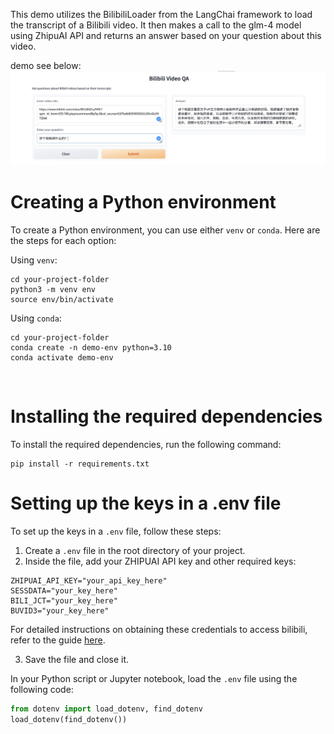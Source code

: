 This demo utilizes the BilibiliLoader from the LangChai framework to load the transcript of a Bilibili video. It then makes a call to the glm-4 model using ZhipuAI API and returns an answer based on your question about this video.

demo see below:
![Gradio demo](Gradio_demo1.jpg)

# Creating a Python environment

To create a Python environment, you can use either `venv` or `conda`. Here are the steps for each option:

Using `venv`:

```shell
cd your-project-folder
python3 -m venv env
source env/bin/activate
```

Using `conda`:

```shell
cd your-project-folder
conda create -n demo-env python=3.10
conda activate demo-env
```
​    

# Installing the required dependencies

To install the required dependencies, run the following command:

```shell
pip install -r requirements.txt
```





# Setting up the keys in a .env file

To set up the keys in a `.env` file, follow these steps:

1. Create a `.env` file in the root directory of your project.
2. Inside the file, add your ZHIPUAI API key and other required keys:

```shell
ZHIPUAI_API_KEY="your_api_key_here"
SESSDATA="your_key_here"
BILI_JCT="your_key_here"
BUVID3="your_key_here"
```

For detailed instructions on obtaining these credentials to access bilibili, refer to the guide [here](https://nemo2011.github.io/bilibili-api/#/get-credential).

3. Save the file and close it.

In your Python script or Jupyter notebook, load the `.env` file using the following code:

```python
from dotenv import load_dotenv, find_dotenv
load_dotenv(find_dotenv())
```

